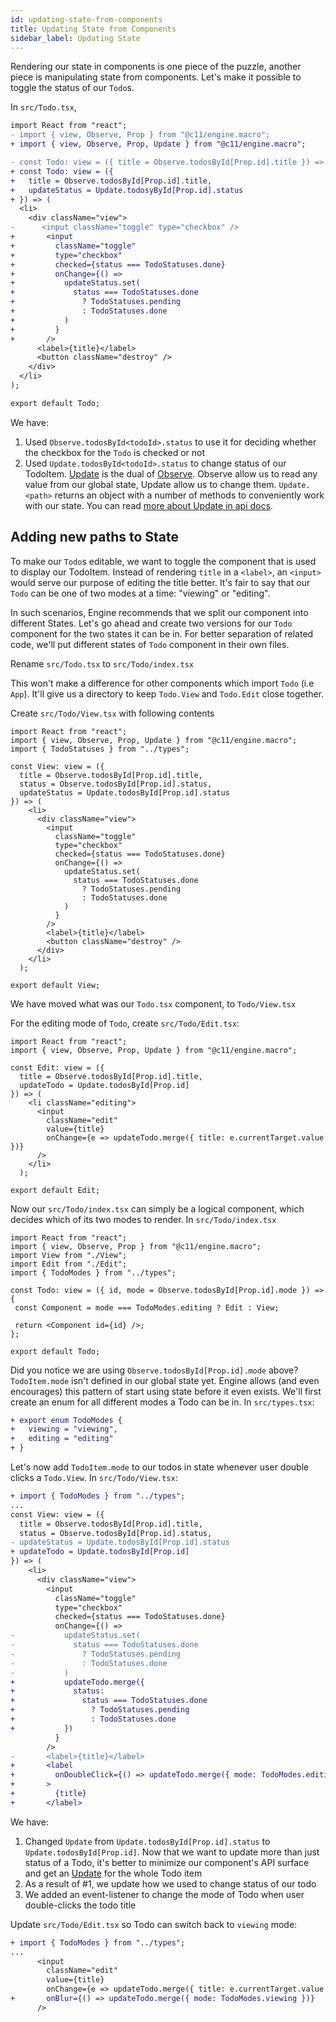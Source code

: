 ```yaml
---
id: updating-state-from-components
title: Updating State from Components
sidebar_label: Updating State
---
```


Rendering our state in components is one piece of the puzzle, another piece is
manipulating state from components. Let's make it possible to toggle the status
of our `Todo`s.

In `src/Todo.tsx`,

```diff
import React from "react";
- import { view, Observe, Prop } from "@c11/engine.macro";
+ import { view, Observe, Prop, Update } from "@c11/engine.macro";

- const Todo: view = ({ title = Observe.todosById[Prop.id].title }) => (
+ const Todo: view = ({
+   title = Observe.todosById[Prop.id].title,
+   updateStatus = Update.todosyById[Prop.id].status
+ }) => (
  <li>
    <div className="view">
-      <input className="toggle" type="checkbox" />
+       <input
+         className="toggle"
+         type="checkbox"
+         checked={status === TodoStatuses.done}
+         onChange={() =>
+           updateStatus.set(
+             status === TodoStatuses.done
+               ? TodoStatuses.pending
+               : TodoStatuses.done
+           )
+         }
+       />
      <label>{title}</label>
      <button className="destroy" />
    </div>
  </li>
);

export default Todo;
```

We have:
1. Used `Observe.todosById<todoId>.status` to use it for deciding whether the
   checkbox for the `Todo` is checked or not
2. Used `Update.todosById<todoId>.status` to change status of our TodoItem.
   [Update](/docs/api/update) is the dual of [Observe](/docs/api/observe).
   Observe allow us to read any value from our global state, Update allow us to
   change them. `Update.<path>` returns an object with a number of methods to
   conveniently work with our state. You can read [more about Update in api
   docs](/docs/api/update).

## Adding new paths to State

To make our `Todo`s editable, we want to toggle the component that is used to
display our TodoItem. Instead of rendering `title` in a `<label>`, an `<input>`
would serve our purpose of editing the title better. It's fair to say that our
`Todo` can be one of two modes at a time: "viewing" or "editing".

In such scenarios, Engine recommends that we split our component into different
States. Let's go ahead and create two versions for our `Todo` component for the
two states it can be in. For better separation of related code, we'll put
different states of `Todo` component in their own files.

Rename `src/Todo.tsx` to `src/Todo/index.tsx`

This won't make a difference for other components which import `Todo` (i.e
`App`). It'll give us a directory to keep `Todo.View` and `Todo.Edit` close
together.

Create `src/Todo/View.tsx` with following contents
```tsx
import React from "react";
import { view, Observe, Prop, Update } from "@c11/engine.macro";
import { TodoStatuses } from "../types";

const View: view = ({
  title = Observe.todosById[Prop.id].title,
  status = Observe.todosById[Prop.id].status,
  updateStatus = Update.todosById[Prop.id].status
}) => (
    <li>
      <div className="view">
        <input
          className="toggle"
          type="checkbox"
          checked={status === TodoStatuses.done}
          onChange={() =>
            updateStatus.set(
              status === TodoStatuses.done
                ? TodoStatuses.pending
                : TodoStatuses.done
            )
          }
        />
        <label>{title}</label>
        <button className="destroy" />
      </div>
    </li>
  );

export default View;
```

We have moved what was our `Todo.tsx` component, to `Todo/View.tsx`

For the editing mode of `Todo`, create `src/Todo/Edit.tsx`:
```tsx
import React from "react";
import { view, Observe, Prop, Update } from "@c11/engine.macro";

const Edit: view = ({
  title = Observe.todosById[Prop.id].title,
  updateTodo = Update.todosById[Prop.id]
}) => (
    <li className="editing">
      <input
        className="edit"
        value={title}
        onChange={e => updateTodo.merge({ title: e.currentTarget.value })}
      />
    </li>
  );

export default Edit;
```

Now our `src/Todo/index.tsx` can simply be a logical component, which decides which
of its two modes to render. In `src/Todo/index.tsx`

 ```tsx
import React from "react";
import { view, Observe, Prop } from "@c11/engine.macro";
import View from "./View";
import Edit from "./Edit";
import { TodoModes } from "../types";

const Todo: view = ({ id, mode = Observe.todosById[Prop.id].mode }) => {
  const Component = mode === TodoModes.editing ? Edit : View;

  return <Component id={id} />;
};

export default Todo;
```

Did you notice we are using `Observe.todosById[Prop.id].mode` above?
`TodoItem.mode` isn't defined in our global state yet. Engine allows (and even
encourages) this pattern of start using state before it even exists. We'll first
create an enum for all different modes a Todo can be in. In `src/types.tsx`:

```diff
+ export enum TodoModes {
+   viewing = "viewing",
+   editing = "editing"
+ }
```

Let's now add `TodoItem.mode` to our todos in state whenever user double clicks
a `Todo.View`. In `src/Todo/View.tsx`:

```diff
+ import { TodoModes } from "../types";
...
const View: view = ({
  title = Observe.todosById[Prop.id].title,
  status = Observe.todosById[Prop.id].status,
- updateStatus = Update.todosById[Prop.id].status
+ updateTodo = Update.todosById[Prop.id]
}) => (
    <li>
      <div className="view">
        <input
          className="toggle"
          type="checkbox"
          checked={status === TodoStatuses.done}
          onChange={() =>
-           updateStatus.set(
-             status === TodoStatuses.done
-               ? TodoStatuses.pending
-               : TodoStatuses.done
-           )
+           updateTodo.merge({
+             status:
+               status === TodoStatuses.done
+                 ? TodoStatuses.pending
+                 : TodoStatuses.done
+           })
          }
        />
-       <label>{title}</label>
+       <label
+         onDoubleClick={() => updateTodo.merge({ mode: TodoModes.editing })}
+       >
+         {title}
+       </label>
```

We have:
1. Changed `Update` from `Update.todosById[Prop.id].status` to
   `Update.todosById[Prop.id]`. Now that we want to update more than just status
   of a Todo, it's better to minimize our component's API surface and get an
   [Update](/docs/api/update) for the whole Todo item
2. As a result of #1, we update how we used to change status of our todo
3. We added an event-listener to change the mode of Todo when user double-clicks
   the todo title

Update `src/Todo/Edit.tsx` so Todo can switch back to `viewing` mode:

```diff
+ import { TodoModes } from "../types";
...
      <input
        className="edit"
        value={title}
        onChange={e => updateTodo.merge({ title: e.currentTarget.value })}
+       onBlur={() => updateTodo.merge({ mode: TodoModes.viewing })}
      />
```
